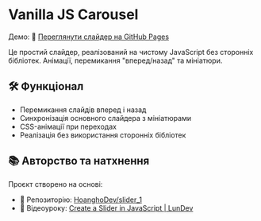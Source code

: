 # Vanilla JS Carousel

Демо: 🔗 [Переглянути слайдер на GitHub Pages](https://rossify-dev.github.io/frontend-practice/mixed/01-vanilla-js-carousel/)

Це простий слайдер, реалізований на чистому JavaScript без сторонніх бібліотек. Анімації, перемикання "вперед/назад" та мініатюри.


## 🛠️ Функціонал

- Перемикання слайдів вперед і назад
- Синхронізація основного слайдера з мініатюрами
- CSS-анімації при переходах
- Реалізація без використання сторонніх бібліотек


## 📚 Авторство та натхнення
Проєкт створено на основі:
- 🔹 Репозиторію: [HoanghoDev/slider_1](https://github.com/HoanghoDev/slider_1/tree/main)
- 🎥 Відеоуроку: [Create a Slider in JavaScript | LunDev](https://www.youtube.com/watch?v=j7GG009J9uc&ab_channel=LunDev)

